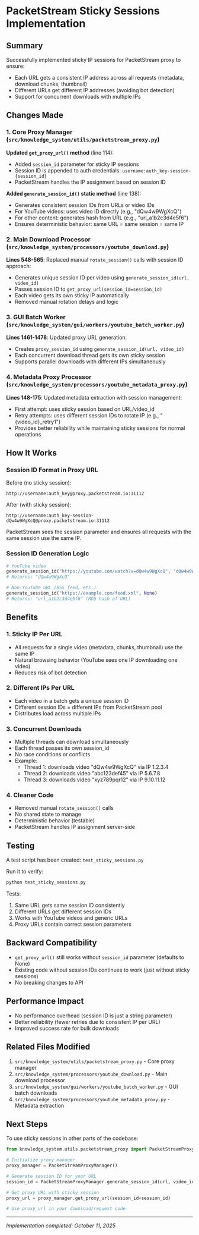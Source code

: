 # PacketStream Sticky Sessions Implementation

## Summary

Successfully implemented sticky IP sessions for PacketStream proxy to ensure:
- Each URL gets a consistent IP address across all requests (metadata, download chunks, thumbnail)
- Different URLs get different IP addresses (avoiding bot detection)
- Support for concurrent downloads with multiple IPs

## Changes Made

### 1. Core Proxy Manager (`src/knowledge_system/utils/packetstream_proxy.py`)

**Updated `get_proxy_url()` method** (line 114):
- Added `session_id` parameter for sticky IP sessions
- Session ID is appended to auth credentials: `username:auth_key-session-{session_id}`
- PacketStream handles the IP assignment based on session ID

**Added `generate_session_id()` static method** (line 138):
- Generates consistent session IDs from URLs or video IDs
- For YouTube videos: uses video ID directly (e.g., "dQw4w9WgXcQ")
- For other content: generates hash from URL (e.g., "url_a1b2c3d4e5f6")
- Ensures deterministic behavior: same URL = same session = same IP

### 2. Main Download Processor (`src/knowledge_system/processors/youtube_download.py`)

**Lines 548-565**: Replaced manual `rotate_session()` calls with session ID approach:
- Generates unique session ID per video using `generate_session_id(url, video_id)`
- Passes session ID to `get_proxy_url(session_id=session_id)`
- Each video gets its own sticky IP automatically
- Removed manual rotation delays and logic

### 3. GUI Batch Worker (`src/knowledge_system/gui/workers/youtube_batch_worker.py`)

**Lines 1461-1478**: Updated proxy URL generation:
- Creates `proxy_session_id` using `generate_session_id(url, video_id)`
- Each concurrent download thread gets its own sticky session
- Supports parallel downloads with different IPs simultaneously

### 4. Metadata Proxy Processor (`src/knowledge_system/processors/youtube_metadata_proxy.py`)

**Lines 148-175**: Updated metadata extraction with session management:
- First attempt: uses sticky session based on URL/video_id
- Retry attempts: uses different session IDs to rotate IP (e.g., "{video_id}_retry1")
- Provides better reliability while maintaining sticky sessions for normal operations

## How It Works

### Session ID Format in Proxy URL

Before (no sticky session):
```
http://username:auth_key@proxy.packetstream.io:31112
```

After (with sticky session):
```
http://username:auth_key-session-dQw4w9WgXcQ@proxy.packetstream.io:31112
```

PacketStream sees the session parameter and ensures all requests with the same session use the same IP.

### Session ID Generation Logic

```python
# YouTube video
generate_session_id("https://youtube.com/watch?v=dQw4w9WgXcQ", "dQw4w9WgXcQ")
# Returns: "dQw4w9WgXcQ"

# Non-YouTube URL (RSS feed, etc.)
generate_session_id("https://example.com/feed.xml", None)
# Returns: "url_a1b2c3d4e5f6" (MD5 hash of URL)
```

## Benefits

### 1. Sticky IP Per URL
- All requests for a single video (metadata, chunks, thumbnail) use the same IP
- Natural browsing behavior (YouTube sees one IP downloading one video)
- Reduces risk of bot detection

### 2. Different IPs Per URL
- Each video in a batch gets a unique session ID
- Different session IDs = different IPs from PacketStream pool
- Distributes load across multiple IPs

### 3. Concurrent Downloads
- Multiple threads can download simultaneously
- Each thread passes its own session_id
- No race conditions or conflicts
- Example:
  - Thread 1: downloads video "dQw4w9WgXcQ" via IP 1.2.3.4
  - Thread 2: downloads video "abc123def45" via IP 5.6.7.8
  - Thread 3: downloads video "xyz789pqr12" via IP 9.10.11.12

### 4. Cleaner Code
- Removed manual `rotate_session()` calls
- No shared state to manage
- Deterministic behavior (testable)
- PacketStream handles IP assignment server-side

## Testing

A test script has been created: `test_sticky_sessions.py`

Run it to verify:
```bash
python test_sticky_sessions.py
```

Tests:
1. Same URL gets same session ID consistently
2. Different URLs get different session IDs
3. Works with YouTube videos and generic URLs
4. Proxy URLs contain correct session parameters

## Backward Compatibility

- `get_proxy_url()` still works without `session_id` parameter (defaults to None)
- Existing code without session IDs continues to work (just without sticky sessions)
- No breaking changes to API

## Performance Impact

- No performance overhead (session ID is just a string parameter)
- Better reliability (fewer retries due to consistent IP per URL)
- Improved success rate for bulk downloads

## Related Files Modified

1. `src/knowledge_system/utils/packetstream_proxy.py` - Core proxy manager
2. `src/knowledge_system/processors/youtube_download.py` - Main download processor
3. `src/knowledge_system/gui/workers/youtube_batch_worker.py` - GUI batch downloads
4. `src/knowledge_system/processors/youtube_metadata_proxy.py` - Metadata extraction

## Next Steps

To use sticky sessions in other parts of the codebase:

```python
from knowledge_system.utils.packetstream_proxy import PacketStreamProxyManager

# Initialize proxy manager
proxy_manager = PacketStreamProxyManager()

# Generate session ID for your URL
session_id = PacketStreamProxyManager.generate_session_id(url, video_id)

# Get proxy URL with sticky session
proxy_url = proxy_manager.get_proxy_url(session_id=session_id)

# Use proxy_url in your download/request code
```

---

*Implementation completed: October 11, 2025*
